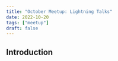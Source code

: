 ```yaml
---
title: "October Meetup: Lightning Talks"
date: 2022-10-20
tags: ["meetup"]
draft: false
---
```


## Introduction
